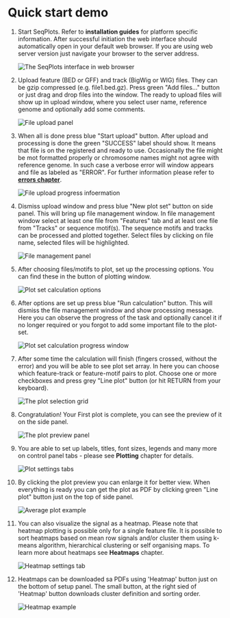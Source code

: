 Quick start demo
================

1. Start SeqPlots. Refer to **installation guides** for platform specific information. After successful initiation the web interface should automatically open in your default web browser. If you are using web server version just navigate your browser to the server address.

    ![The SeqPlots interface in web browser](img/01_QuickStart/01_QuickStart_01.png)

2. Upload feature (BED or GFF) and track (BigWig or WIG) files. They can be gzip compressed (e.g. file1.bed.gz). Press green "Add files..." button or just drag and drop files into the window. The ready to upload files will show up in upload window, where you select user name, reference genome and optionally add some comments.

    ![File upload panel](img/01_QuickStart/01_QuickStart_02.png)

3. When all is done press blue "Start upload" button. After upload and processing is done the green "SUCCESS" label should show. It means that file is on the registered and ready to use. Occasionally the file might be mot formatted properly or chromosome names might not agree with reference genome. In such case a verbose error will window appears and file as labeled as "ERROR". For further information please refer to [**errors chapter**](Errors).
    
    ![File upload progress infoermation](img/01_QuickStart/01_QuickStart_03.png) 


4. Dismiss upload window and press blue "New plot set" button on side panel. This will bring up file management window. In file management window select at least one file from "Features" tab and at least one file from "Tracks" or sequence motif(s). The sequence motifs and tracks can be processed and plotted together. Select files by clicking on file name, selected files will be highlighted.
    
    ![File management panel](img/01_QuickStart/01_QuickStart_04.png) 


5. After choosing files/motifs to plot, set up the processing options. You can find these in the button of plotting window.
    
    ![Plot set calculation options](img/01_QuickStart/01_QuickStart_05.png)


6. After options are set up press blue "Run calculation" button. This will dismiss the file management window and show processing message. Here you can observe the progress of the task and optionally cancel it if no longer required or you forgot to add some important file to the plot-set.
    
    ![Plot set calculation progress window](img/01_QuickStart/01_QuickStart_06.png)


7. After some time the calculation will finish (fingers crossed, without the error) and you will be able to see plot set array. In here you can choose which feature-track or feature-motif pairs to plot. Choose one or more checkboxes and press grey "Line plot" button (or hit RETURN from your keyboard).
    
    ![The plot selection grid](img/01_QuickStart/01_QuickStart_07.png)


8. Congratulation! Your First plot is complete, you can see the preview of it on the side panel.
    
    ![The plot preview panel](img/01_QuickStart/01_QuickStart_08.png)


9. You are able to set up labels, titles, font sizes, legends and many more on control panel tabs - please see **Plotting** chapter for details.
    
    ![Plot settings tabs](img/01_QuickStart/01_QuickStart_09.png)

10. By clicking the plot preview you can enlarge it for better view. When everything is ready you can get the plot as PDF by clicking green "Line plot" button just on the top of side panel.

    ![Average plot example](img/01_QuickStart/01_QuickStart_10.png)


11. You can also visualize the signal as a heatmap. Please note that heatmap plotting is possible only for a single feature file. 
It is possible to sort heatmaps based on mean row signals and/or cluster them using k-means algorithm, hierarchical clustering or self organising maps. 
To learn more about heatmaps see **Heatmaps** chapter.
    
    ![Heatmap settings tab](img/01_QuickStart/01_QuickStart_11.png)

12. Heatmaps can be downloaded sa PDFs using 'Heatmap' button just on the bottom of setup panel.
The small button, at the right sied of 'Heatmap' button  downloads cluster definition and sorting order.

    ![Heatmap example](img/01_QuickStart/01_QuickStart_12.png)

